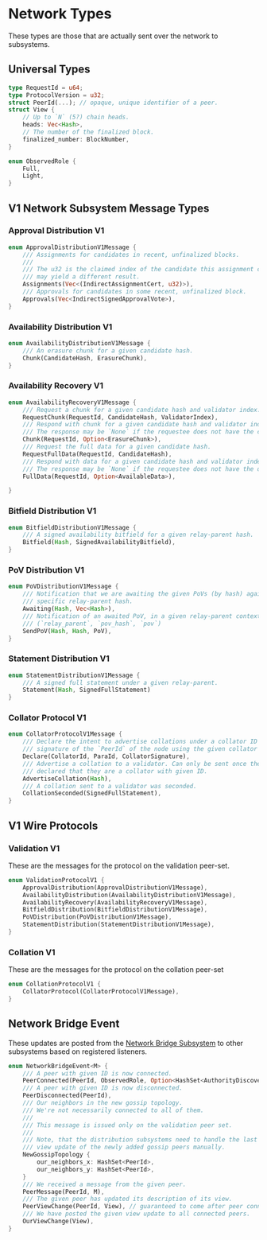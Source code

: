 # Network Types

These types are those that are actually sent over the network to subsystems.

## Universal Types

```rust
type RequestId = u64;
type ProtocolVersion = u32;
struct PeerId(...); // opaque, unique identifier of a peer.
struct View {
	// Up to `N` (5?) chain heads.
	heads: Vec<Hash>,
	// The number of the finalized block.
	finalized_number: BlockNumber,
}

enum ObservedRole {
	Full,
	Light,
}
```

## V1 Network Subsystem Message Types

### Approval Distribution V1

```rust
enum ApprovalDistributionV1Message {
	/// Assignments for candidates in recent, unfinalized blocks.
	///
	/// The u32 is the claimed index of the candidate this assignment corresponds to. Actually checking the assignment
	/// may yield a different result.
	Assignments(Vec<(IndirectAssignmentCert, u32)>),
	/// Approvals for candidates in some recent, unfinalized block.
	Approvals(Vec<IndirectSignedApprovalVote>),
}
```

### Availability Distribution V1

```rust
enum AvailabilityDistributionV1Message {
	/// An erasure chunk for a given candidate hash.
	Chunk(CandidateHash, ErasureChunk),
}
```

### Availability Recovery V1

```rust
enum AvailabilityRecoveryV1Message {
	/// Request a chunk for a given candidate hash and validator index.
	RequestChunk(RequestId, CandidateHash, ValidatorIndex),
	/// Respond with chunk for a given candidate hash and validator index.
	/// The response may be `None` if the requestee does not have the chunk.
	Chunk(RequestId, Option<ErasureChunk>),
	/// Request the full data for a given candidate hash.
	RequestFullData(RequestId, CandidateHash),
	/// Respond with data for a given candidate hash and validator index.
	/// The response may be `None` if the requestee does not have the data.
	FullData(RequestId, Option<AvailableData>),

}
```

### Bitfield Distribution V1

```rust
enum BitfieldDistributionV1Message {
	/// A signed availability bitfield for a given relay-parent hash.
	Bitfield(Hash, SignedAvailabilityBitfield),
}
```

### PoV Distribution V1

```rust
enum PoVDistributionV1Message {
	/// Notification that we are awaiting the given PoVs (by hash) against a
	/// specific relay-parent hash.
	Awaiting(Hash, Vec<Hash>),
	/// Notification of an awaited PoV, in a given relay-parent context.
	/// (`relay_parent`, `pov_hash`, `pov`)
	SendPoV(Hash, Hash, PoV),
}
```

### Statement Distribution V1

```rust
enum StatementDistributionV1Message {
	/// A signed full statement under a given relay-parent.
	Statement(Hash, SignedFullStatement)
}
```

### Collator Protocol V1

```rust
enum CollatorProtocolV1Message {
	/// Declare the intent to advertise collations under a collator ID and `Para`, attaching a
	/// signature of the `PeerId` of the node using the given collator ID key.
	Declare(CollatorId, ParaId, CollatorSignature),
	/// Advertise a collation to a validator. Can only be sent once the peer has
	/// declared that they are a collator with given ID.
	AdvertiseCollation(Hash),
	/// A collation sent to a validator was seconded.
	CollationSeconded(SignedFullStatement),
}
```

## V1 Wire Protocols

### Validation V1

These are the messages for the protocol on the validation peer-set.

```rust
enum ValidationProtocolV1 {
	ApprovalDistribution(ApprovalDistributionV1Message),
	AvailabilityDistribution(AvailabilityDistributionV1Message),
	AvailabilityRecovery(AvailabilityRecoveryV1Message),
	BitfieldDistribution(BitfieldDistributionV1Message),
	PoVDistribution(PoVDistributionV1Message),
	StatementDistribution(StatementDistributionV1Message),
}
```

### Collation V1

These are the messages for the protocol on the collation peer-set

```rust
enum CollationProtocolV1 {
	CollatorProtocol(CollatorProtocolV1Message),
}
```

## Network Bridge Event

These updates are posted from the [Network Bridge Subsystem](../node/utility/network-bridge.md) to other subsystems based on registered listeners.

```rust
enum NetworkBridgeEvent<M> {
	/// A peer with given ID is now connected.
	PeerConnected(PeerId, ObservedRole, Option<HashSet<AuthorityDiscoveryId>>),
	/// A peer with given ID is now disconnected.
	PeerDisconnected(PeerId),
	/// Our neighbors in the new gossip topology.
	/// We're not necessarily connected to all of them.
	///
	/// This message is issued only on the validation peer set.
	///
	/// Note, that the distribution subsystems need to handle the last
	/// view update of the newly added gossip peers manually.
	NewGossipTopology {
		our_neighbors_x: HashSet<PeerId>,
		our_neighbors_y: HashSet<PeerId>,
	}
	/// We received a message from the given peer.
	PeerMessage(PeerId, M),
	/// The given peer has updated its description of its view.
	PeerViewChange(PeerId, View), // guaranteed to come after peer connected event.
	/// We have posted the given view update to all connected peers.
	OurViewChange(View),
}
```
